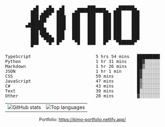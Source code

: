 <div align="center">
<pre>
   ▄█   ▄█▄  ▄█     ▄▄▄▄███▄▄▄▄    ▄██████▄ 
  ███ ▄███▀ ███   ▄██▀▀▀███▀▀▀██▄ ███    ███
  ███▐██▀   ███▌  ███   ███   ███ ███    ███
 ▄█████▀    ███▌  ███   ███   ███ ███    ███
▀▀█████▄    ███▌  ███   ███   ███ ███    ███
  ███▐██▄   ███   ███   ███   ███ ███    ███
  ███ ▀███▄ ███   ███   ███   ███ ███    ███
  ███   ▀█▀ █▀     ▀█   ███   █▀   ▀██████▀ 
  ▀                                         
</pre>
  

<!--START_SECTION:waka-->
<p align="center">
<pre>
TypeScript                         5 hrs 54 mins   ██████████░░░░░░░░░░░░░░░   40.42 %
Python                             1 hr 31 mins    ██▓░░░░░░░░░░░░░░░░░░░░░░   10.37 %
Markdown                           1 hr 26 mins    ██▒░░░░░░░░░░░░░░░░░░░░░░   09.86 %
JSON                               1 hr 1 min      █▓░░░░░░░░░░░░░░░░░░░░░░░   07.01 %
CSS                                59 mins         █▓░░░░░░░░░░░░░░░░░░░░░░░   06.72 %
JavaScript                         47 mins         █▒░░░░░░░░░░░░░░░░░░░░░░░   05.45 %
C#                                 43 mins         █▒░░░░░░░░░░░░░░░░░░░░░░░   05.00 %
Text                               39 mins         █░░░░░░░░░░░░░░░░░░░░░░░░   04.52 %
Other                              20 mins         ▓░░░░░░░░░░░░░░░░░░░░░░░░   02.30 %
</pre>
</p>
<!--END_SECTION:waka-->

<table align="center">
  <tr>
    <td valign="top">
      <img alt="GitHub stats"
           src="https://github-readme-stats.vercel.app/api?username=kim0chi&show_icons=true&hide_title=true&rank_icon=percentile&line_height=28&hide_border=true&theme=dark" />
    </td>
    <td valign="top">
      <img alt="Top languages"
           src="https://github-readme-stats.vercel.app/api/top-langs/?username=kim0chi&layout=compact&card_width=420&langs_count=8&hide_border=true&theme=dark" />
    </td>
  </tr>
</table>

Portfolio: https://kimo-portfolio.netlify.app/



